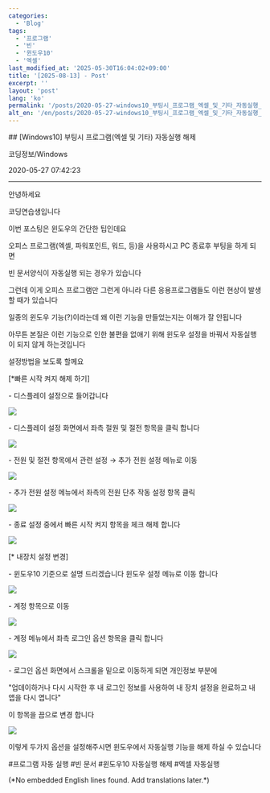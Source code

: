 ```yaml
---
categories:
  - 'Blog'
tags:
  - '프로그램'
  - '빈'
  - '윈도우10'
  - '엑셀'
last_modified_at: '2025-05-30T16:04:02+09:00'
title: '[2025-08-13] - Post'
excerpt: ''
layout: 'post'
lang: 'ko'
permalink: '/posts/2020-05-27-windows10_부팅시_프로그램_엑셀_및_기타_자동실행_해제/'
alt_en: '/en/posts/2020-05-27-windows10_부팅시_프로그램_엑셀_및_기타_자동실행_해제/'
---
```


<div class="lang-panel lang-ko" lang="ko">
## [Windows10] 부팅시 프로그램(엑셀 및 기타) 자동실행 해제

코딩정보/Windows

2020-05-27 07:42:23

* * *

안녕하세요

코딩연습생입니다

이번 포스팅은 윈도우의 간단한 팁인데요

오피스 프로그램(엑셀, 파워포인트, 워드, 등)을 사용하시고 PC 종료후 부팅을 하게 되면

빈 문서양식이 자동실행 되는 경우가 있습니다

그런데 이게 오피스 프로그램만 그런게 아니라 다른 응용프로그램들도 이런 현상이 발생할 때가 있습니다

일종의 윈도우 기능(?)이라는데 왜 이런 기능을 만들었는지는 이해가 잘 안됩니다

아무튼 본질은 이런 기능으로 인한 불편을 없애기 위해 윈도우 설정을 바꿔서 자동실행이 되지 않게 하는것입니다

설정방법을 보도록 할께요

[*빠른 시작 켜지 해제 하기]

\- 디스플레이 설정으로 들어갑니다

![](/assets/images/windows10_부팅시_프로그램_엑셀_및_기타_자동실행_해제/img.jpg)

\- 디스플레이 설정 화면에서 좌측 절원 및 절전 항목을 클릭 합니다

![](/assets/images/windows10_부팅시_프로그램_엑셀_및_기타_자동실행_해제/img_1.jpg)

\- 전원 및 절전 항목에서 관련 설정 → 추가 전원 설정 메뉴로 이동

![](/assets/images/windows10_부팅시_프로그램_엑셀_및_기타_자동실행_해제/img_2.jpg)

\- 추가 전원 설정 메뉴에서 좌측의 전원 단추 작동 설정 항목 클릭

![](/assets/images/windows10_부팅시_프로그램_엑셀_및_기타_자동실행_해제/img_3.jpg)

\- 종료 설정 중에서 빠른 시작 켜지 항목을 체크 해제 합니다

![](/assets/images/windows10_부팅시_프로그램_엑셀_및_기타_자동실행_해제/img_4.jpg)

[* 내장치 설정 변경]

\- 윈도우10 기준으로 설명 드리겠습니다 윈도우 설정 메뉴로 이동 합니다

![](/assets/images/windows10_부팅시_프로그램_엑셀_및_기타_자동실행_해제/img_5.jpg)

\- 계정 항목으로 이동

![](/assets/images/windows10_부팅시_프로그램_엑셀_및_기타_자동실행_해제/img_6.jpg)

\- 계정 메뉴에서 좌측 로그인 옵션 항목을 클릭 합니다

![](/assets/images/windows10_부팅시_프로그램_엑셀_및_기타_자동실행_해제/img_7.jpg)

\- 로그인 옵션 화면에서 스크롤을 밑으로 이동하게 되면 개인정보 부분에

"업데이하거나 다시 시작한 후 내 로그인 정보를 사용하여 내 장치 설정을 완료하고 내 앱을 다시 엽니다"

이 항목을 끔으로 변경 합니다

![](/assets/images/windows10_부팅시_프로그램_엑셀_및_기타_자동실행_해제/img_8.jpg)

이렇게 두가지 옵션을 설정해주시면 윈도우에서 자동실행 기능을 해제 하실 수 있습니다

  

#프로그램 자동 실행 #빈 문서 #윈도우10 자동실행 해제 #엑셀 자동실행


</div>
<div class="lang-panel lang-en" lang="en">
(*No embedded English lines found. Add translations later.*)

</div>
